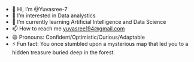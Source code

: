 - 👋 Hi, I’m @Yuvasree-7
- 👀 I’m interested in Data analystics
- 🌱 I’m currently learning Artificial Intelligence and Data Science
- 📫 How to reach me yuvasree194@gmail.com
- 😄 Pronouns: Confident/Optimistic/Curious/Adaptable
- ⚡ Fun fact: You once stumbled upon a mysterious map that led you to a hidden treasure buried deep in the forest.

<!---
Yuvasree-7/Yuvasree-7 is a ✨ special ✨ repository because its `README.md` (this file) appears on your GitHub profile.
You can click the Preview link to take a look at your changes.
--->
